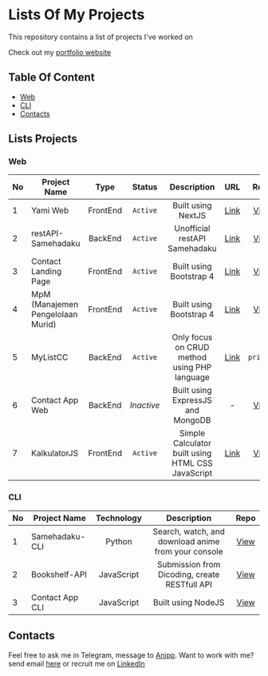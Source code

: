 
# Lists Of My Projects

This repository contains a list of projects I've worked on

Check out my [portfolio website](https://hanivan.github.io)

## Table Of Content

- [Web](#web)
- [CLI](#cli)
- [Contacts](#contacts)

## Lists Projects

### Web

| No  | Project Name          | Type | Status | Description | URL | Repo |
| --- | --------------------- |:----:|:------:|:-----------:|:---:| :--: |
| 1   | Yami Web  | FrontEnd | `Active` | Built using NextJS | [Link](https://yamiweb.herokuapp.com) | [View](https://github.com/Hanivan/yamiweb) |
| 2   | restAPI-Samehadaku | BackEnd | `Active` | Unofficial restAPI Samehadaku  | [Link](https://samehadaku-api.herokuapp.com/api) | [View](https://github.com/Hanivan/restAPI-Samehadaku) |
| 3   | Contact Landing Page  | FrontEnd | `Active` | Built using Bootstrap 4 | [Link](https://hanivan.github.io/contactlandingpage) | [View](https://github.com/Hanivan/contantlandingpage) |
| 4   | MpM (Manajemen Pengelolaan Murid) | FrontEnd | `Active` | Built using Bootstrap 4 | [Link](https://hanivan.github.io/MpM) | [View](https://github.com/Hanivan/MpM) |
| 5   | MyListCC | BackEnd | `Active` | Only focus on CRUD method using PHP language | [Link](https://mylistcc.herokuapp.com) | `private` | 
| 6   | Contact App Web | BackEnd | _Inactive_ | Built using ExpressJS and MongoDB| - | [View](https://github.com/Hanivan/contact-app-web) |
| 7   | KalkulatorJS | FrontEnd | `Active` | Simple Calculator built using HTML CSS JavaScript | [Link](https://hanivan.github.io/kalkulatorjs/) | [View](https://github.com/Hanivan/kalkulatorjs) |


### CLI

| No  | Project Name          | Technology | Description | Repo |
| --- | --------------------- |:------:|:-----------:|:--:|
| 1   | Samehadaku-CLI | Python |  Search, watch, and download anime from your console  | [View](https://github.com/Hanivan/Samehadaku-CLI) |
| 2   | Bookshelf-API  | JavaScript | Submission from Dicoding, create RESTfull API | [View](https://github.com/Hanivan/Bookshelf-API) |
| 3   | Contact App CLI | JavaScript | Built using NodeJS | [View](https://github.com/Hanivan/contact-app-cli) |


## Contacts

Feel free to ask me in Telegram, message to [Anipp](https://t.me/hanivanrizky). Want to work with me? send email [here](mailto:hanivan20@gmail.com) or recruit me on [LinkedIn](https://www.linkedin.com/in/hanivanrizky)

<!-- Daftar Project (Github Pages) | Source Code
----------------------------- | -----------
1. [MpM](https://hanivan.github.io/MpM/) | [MpM](https://github.com/Hanivan/MpM)
2. [Contact Landing Page](https://hanivan.github.io/contactlandingpage) | [Contact Landing Page](https://github.com/Hanivan/contactlandingpage)
 -->
